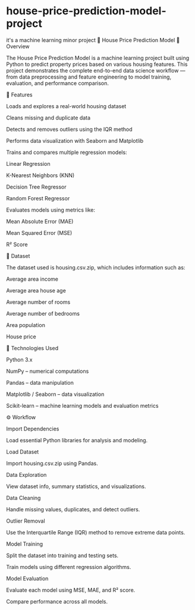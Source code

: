 # house-price-prediction-model-project
it's a machine learning minor project
🏡 House Price Prediction Model
📘 Overview

The House Price Prediction Model is a machine learning project built using Python to predict property prices based on various housing features.
This project demonstrates the complete end-to-end data science workflow — from data preprocessing and feature engineering to model training, evaluation, and performance comparison.

🚀 Features

Loads and explores a real-world housing dataset

Cleans missing and duplicate data

Detects and removes outliers using the IQR method

Performs data visualization with Seaborn and Matplotlib

Trains and compares multiple regression models:

Linear Regression

K-Nearest Neighbors (KNN)

Decision Tree Regressor

Random Forest Regressor

Evaluates models using metrics like:

Mean Absolute Error (MAE)

Mean Squared Error (MSE)

R² Score

📂 Dataset

The dataset used is housing.csv.zip, which includes information such as:

Average area income

Average area house age

Average number of rooms

Average number of bedrooms

Area population

House price

🧠 Technologies Used

Python 3.x

NumPy – numerical computations

Pandas – data manipulation

Matplotlib / Seaborn – data visualization

Scikit-learn – machine learning models and evaluation metrics

⚙️ Workflow

Import Dependencies

Load essential Python libraries for analysis and modeling.

Load Dataset

Import housing.csv.zip using Pandas.

Data Exploration

View dataset info, summary statistics, and visualizations.

Data Cleaning

Handle missing values, duplicates, and detect outliers.

Outlier Removal

Use the Interquartile Range (IQR) method to remove extreme data points.

Model Training

Split the dataset into training and testing sets.

Train models using different regression algorithms.

Model Evaluation

Evaluate each model using MSE, MAE, and R² score.

Compare performance across all models.

